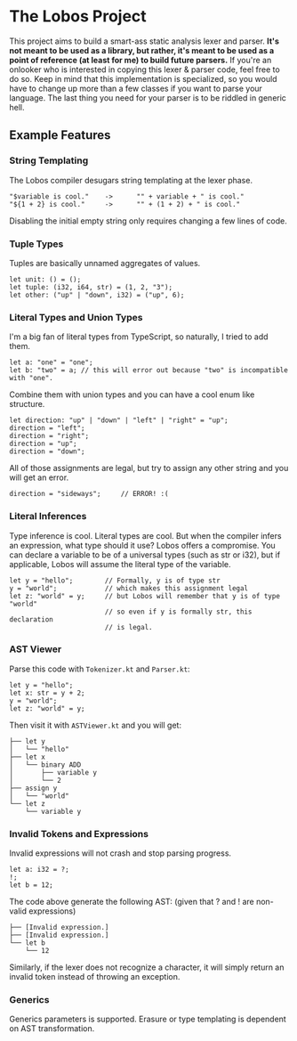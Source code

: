 # The Lobos Project
This project aims to build a smart-ass static analysis lexer and parser.
**It's not meant to be used as a library, but rather, it's meant to be used
as a point of reference (at least for me) to build future parsers.**
If you're an onlooker who is interested in copying this lexer & parser code,
feel free to do so. Keep in mind that this implementation is specialized, so 
you would have to change up more than a few classes if you want to parse your
language. The last thing you need for your parser is to be riddled in generic
hell.

## Example Features

### String Templating
The Lobos compiler desugars string templating at the lexer phase.
```
"$variable is cool."    ->      "" + variable + " is cool."
"${1 + 2} is cool."     ->      "" + (1 + 2) + " is cool."
```
Disabling the initial empty string only requires changing a few lines of code.

### Tuple Types
Tuples are basically unnamed aggregates of values.
```
let unit: () = ();
let tuple: (i32, i64, str) = (1, 2, "3");
let other: ("up" | "down", i32) = ("up", 6);
```

### Literal Types and Union Types
I'm a big fan of literal types from TypeScript, so naturally, I tried to add them.
``` 
let a: "one" = "one";
let b: "two" = a; // this will error out because "two" is incompatible with "one".
```
Combine them with union types and you can have a cool enum like structure.
```
let direction: "up" | "down" | "left" | "right" = "up";
direction = "left";
direction = "right";
direction = "up";
direction = "down";
```
All of those assignments are legal, but try to assign any other string 
and you will get an error.
```
direction = "sideways";     // ERROR! :(
```

### Literal Inferences
Type inference is cool. Literal types are cool. But when the compiler infers
an expression, what type should it use? Lobos offers a compromise. You can
declare a variable to be of a universal types (such as str or i32), but if applicable,
Lobos will assume the literal type of the variable.
```
let y = "hello";        // Formally, y is of type str
y = "world";            // which makes this assignment legal     
let z: "world" = y;     // but Lobos will remember that y is of type "world"
                        // so even if y is formally str, this declaration
                        // is legal.
```

### AST Viewer
Parse this code with `Tokenizer.kt` and `Parser.kt`:
```
let y = "hello";
let x: str = y + 2;
y = "world";
let z: "world" = y;
```
Then visit it with `ASTViewer.kt` and you will get:
```
├── let y
│   └── "hello"
├── let x
│   └── binary ADD
│       ├── variable y
│       └── 2
├── assign y
│   └── "world"
└── let z
    └── variable y
```

### Invalid Tokens and Expressions
Invalid expressions will not crash and stop parsing progress.
```
let a: i32 = ?;
!;
let b = 12;
```
The code above generate the following AST: (given that ? and ! are non-valid expressions)
```
├── [Invalid expression.]
├── [Invalid expression.]
└── let b
    └── 12
```
Similarly, if the lexer does not recognize a character, it will simply return
an invalid token instead of throwing an exception.

### Generics
Generics parameters is supported. Erasure or type templating is dependent on AST transformation.

